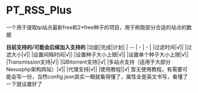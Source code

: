 # PT_RSS_Plus
一个用于提取tp站点最新free和2*free种子的项目，用于刷取部分合适的站点的数据

**目前支持的/可能会后续加入支持的**
|功能|完成|计划|
| -- | - | - |
|过滤时间|√||
|过滤大小|√||
|设置间隔时间|√||
|设置种子大小上限|√||
|设置单个种子大小上限|√||
|Transmission支持|√||
|QBitorrent支持||√|
|多站点支持（适用于大部分Nexusphp架构网站）|√||
|代理支持|√||
|使用教程||√|
暂无使用教程，有需要可能会写一份，当然config.json其实一眼就看得懂了，属性全是英文书写，看懂了一下就设置好了
